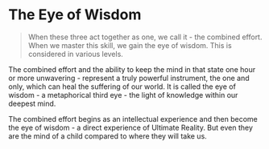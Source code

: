 # The Eye of Wisdom

> When these three act together as one, we call it - the combined effort. When we master this skill, we gain the eye of wisdom. This is considered in various levels.

The combined effort and the ability to keep the mind in that state one hour or more unwavering - represent a truly powerful instrument, the one and only, which can heal the suffering of our world. It is called the eye of wisdom - a metaphorical third eye - the light of knowledge within our deepest mind.

The combined effort begins as an intellectual experience and then become the eye of wisdom - a direct experience of Ultimate Reality. But even they are the mind of a child compared to where they will take us.
